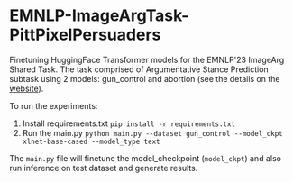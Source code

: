# EMNLP-ImageArgTask-PittPixelPersuaders

Finetuning HuggingFace Transformer models for the EMNLP'23 ImageArg Shared Task. 
The task comprised of Argumentative Stance Prediction subtask using 2 models: gun_control and abortion (see the details on the [website](https://imagearg.github.io)).

To run the experiments:
1. Install requirements.txt
`pip install -r requirements.txt`
2. Run the main.py
`python main.py --dataset gun_control --model_ckpt xlnet-base-cased --model_type text`

The `main.py` file will finetune the model_checkpoint (`model_ckpt`) and also run inference on test dataset and generate results.
